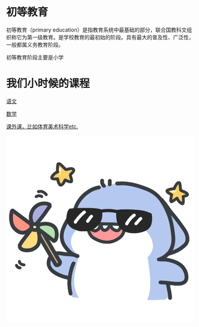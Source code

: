 # 初等教育



初等教育（primary education）是指教育系统中最基础的部分，联合国教科文组织称它为第一级教育。是学校教育的最初始的阶段。具有最大的普及性、广泛性，一般都属义务教育阶段。



初等教育阶段主要是小学


# 我们小时候的课程


[语文](./语文/语文.md)

[数学](./数学/数学.md)

 [课外课，比如体育美术科学etc.](./其它/其它.md)

 ![](../../resources/pic/logo/404_3.jpeg)